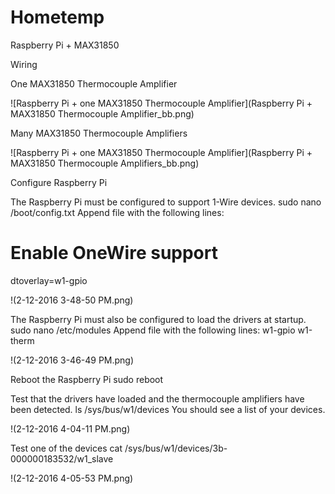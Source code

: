 # Hometemp

Raspberry Pi + MAX31850

Wiring

One MAX31850 Thermocouple Amplifier

![Raspberry Pi + one MAX31850 Thermocouple Amplifier](Raspberry Pi + MAX31850 Thermocouple Amplifier_bb.png)

Many MAX31850 Thermocouple Amplifiers
 
![Raspberry Pi + one MAX31850 Thermocouple Amplifier](Raspberry Pi + MAX31850 Thermocouple Amplifiers_bb.png)

Configure Raspberry Pi

The Raspberry Pi must be configured to support 1-Wire devices.
sudo nano /boot/config.txt
Append file with the following lines:
# Enable OneWire support
dtoverlay=w1-gpio

!(2-12-2016 3-48-50 PM.png)

The Raspberry Pi must also be configured to load the drivers at startup.
sudo nano /etc/modules
Append file with the following lines:
w1-gpio
w1-therm

!(2-12-2016 3-46-49 PM.png)

Reboot the Raspberry Pi
sudo reboot

Test that the drivers have loaded and the thermocouple amplifiers have been detected.
ls /sys/bus/w1/devices
You should see a list of your devices.

!(2-12-2016 4-04-11 PM.png)

Test one of the devices
cat /sys/bus/w1/devices/3b-000000183532/w1_slave
 
!(2-12-2016 4-05-53 PM.png)
